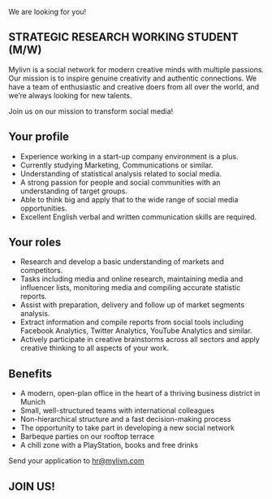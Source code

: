 We are looking for you!

## STRATEGIC RESEARCH WORKING STUDENT (M/W)

Mylivn is a social network for modern creative minds with multiple passions. Our mission is to inspire genuine creativity and authentic connections. We have a team of enthusiastic and creative doers from all over the world, and we’re always looking for new talents.

Join us on our mission to transform social media! 

## Your profile
- Experience working in a start-up company environment is a plus.
- Currently studying Marketing, Communications or similar.
- Understanding of statistical analysis related to social media.
- A strong passion for people and social communities with an understanding of target groups.
- Able to think big and apply that to the wide range of social media opportunities.
- Excellent English verbal and written communication skills are required.

## Your roles
- Research and develop a basic understanding of markets and competitors.
- Tasks including media and online research, maintaining media and influencer lists, monitoring media and compiling accurate statistic reports.
- Assist with preparation, delivery and follow up of market segments analysis.
- Extract information and compile reports from social tools including Facebook Analytics, Twitter Analytics, YouTube Analytics and similar.
- Actively participate in creative brainstorms across all sectors and apply creative thinking to all aspects of your work.

## Benefits
- A modern, open-plan office in the heart of a thriving business district in Munich 
- Small, well-structured teams with international colleagues 
- Non-hierarchical structure and a fast decision-making process 
- The opportunity to take part in developing a new social network 
- Barbeque parties on our rooftop terrace 
- A chill zone with a PlayStation, books and free drinks

Send your application to hr@mylivn.com

## JOIN US!

